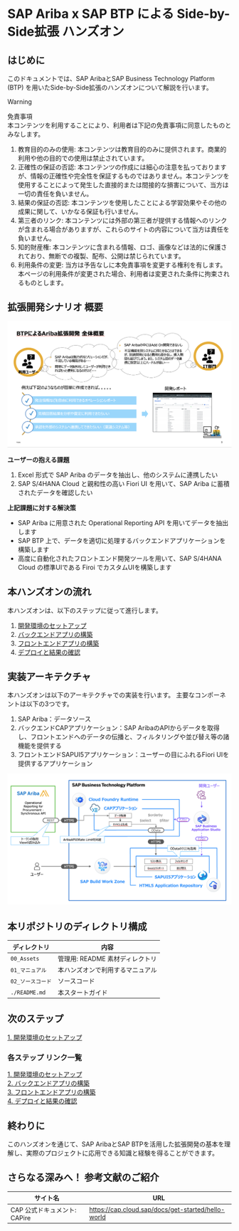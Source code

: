 # SAP Ariba x SAP BTP による Side-by-Side拡張 ハンズオン

## はじめに
このドキュメントでは、SAP AribaとSAP Business Technology Platform (BTP) を用いたSide-by-Side拡張のハンズオンについて解説を行います。

> [!WARNING]
> 免責事項 <br>
> 本コンテンツを利用することにより、利用者は下記の免責事項に同意したものとみなします。<br>
> 1. 教育目的のみの使用: 本コンテンツは教育目的のみに提供されます。商業的利用や他の目的での使用は禁止されています。<br>
> 2. 正確性の保証の否認: 本コンテンツの作成には細心の注意を払っておりますが、情報の正確性や完全性を保証するものではありません。本コンテンツを使用することによって発生した直接的または間接的な損害について、当方は一切の責任を負いません。<br>
> 3. 結果の保証の否認: 本コンテンツを使用したことによる学習効果やその他の成果に関して、いかなる保証も行いません。<br>
> 4. 第三者のリンク: 本コンテンツには外部の第三者が提供する情報へのリンクが含まれる場合がありますが、これらのサイトの内容について当方は責任を負いません。<br>
> 5. 知的財産権: 本コンテンツに含まれる情報、ロゴ、画像などは法的に保護されており、無断での複製、配布、公開は禁じられています。<br>
> 6. 利用条件の変更: 当方は予告なしに本免責事項を変更する権利を有します。本ページの利用条件が変更された場合、利用者は変更された条件に拘束されるものとします。<br>


## 拡張開発シナリオ 概要

![BusinessRequirements](./00_Assets/00_BusinessRequirements.png)

**ユーザーの抱える課題**
1. Excel 形式で SAP Ariba のデータを抽出し、他のシステムに連携したい
2. SAP S/4HANA Cloud と親和性の高い Fiori UI を用いて、SAP Ariba に蓄積されたデータを確認したい

**上記課題に対する解決策**
* SAP Ariba に用意された Operational Reporting API を用いてデータを抽出します
* SAP BTP 上で、データを適切に処理するバックエンドアプリケーションを構築します
* 高度に自動化されたフロントエンド開発ツールを用いて、SAP S/4HANA Cloud の標準UIである Firoi でカスタムUIを構築します


## 本ハンズオンの流れ
本ハンズオンは、以下のステップに従って進行します。
1. [開発環境のセットアップ](./01_マニュアル/01_開発環境のセットアップ/README.md)
2. [バックエンドアプリの構築](./01_マニュアル/02_バックエンドアプリの構築/README.md)
3. [フロントエンドアプリの構築](./01_マニュアル/03_フロントエンドアプリの構築/README.md)
4. [デプロイと結果の確認](./01_マニュアル/04_デプロイと結果の確認/README.md)


## 実装アーキテクチャ
本ハンズオンは以下のアーキテクチャでの実装を行います。
主要なコンポーネントは以下の3つです。

1. SAP Ariba：データソース
2. バックエンドCAPアプリケーション：SAP AribaのAPIからデータを取得し、フロントエンドへのデータの伝播と、フィルタリングや並び替え等の諸機能を提供する
3. フロントエンドSAPUI5アプリケーション：ユーザーの目にふれるFiori UIを提供するアプリケーション

![architecture](./00_Assets/00_architecture.png)


## 本リポジトリのディレクトリ構成

| ディレクトリ     |  内容                        |
| -------------- |-------------------------- |
| `00_Assets`    | 管理用: README 素材ディレクトリ|
| `01_マニュアル`  |  本ハンズオンで利用するマニュアル |
| `02_ソースコード` | ソースコード                 |
| `./README.md`  |  本スタートガイド             |

## 次のステップ

[1. 開発環境のセットアップ](../01_開発環境のセットアップ/README.md) <br>

### 各ステップ リンク一覧
[1. 開発環境のセットアップ](../01_開発環境のセットアップ/README.md) <br>
[2. バックエンドアプリの構築](../02_バックエンドアプリの構築/README.md) <br>
[3. フロントエンドアプリの構築](../03_フロントエンドアプリの構築/README.md) <br>
[4. デプロイと結果の確認](../04_デプロイと結果の確認/README.md) <br>


## 終わりに
このハンズオンを通じて、SAP AribaとSAP BTPを活用した拡張開発の基本を理解し、実際のプロジェクトに応用できる知識と経験を得ることができます。


## さらなる深みへ！ 参考文献のご紹介
| サイト名        |   URL   |
| -------------- | ------- |
| CAP 公式ドキュメント: CAPire | https://cap.cloud.sap/docs/get-started/hello-world |
